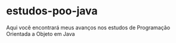 # estudos-poo-java
Aqui você encontrará meus avanços nos estudos de Programação Orientada a Objeto em Java
